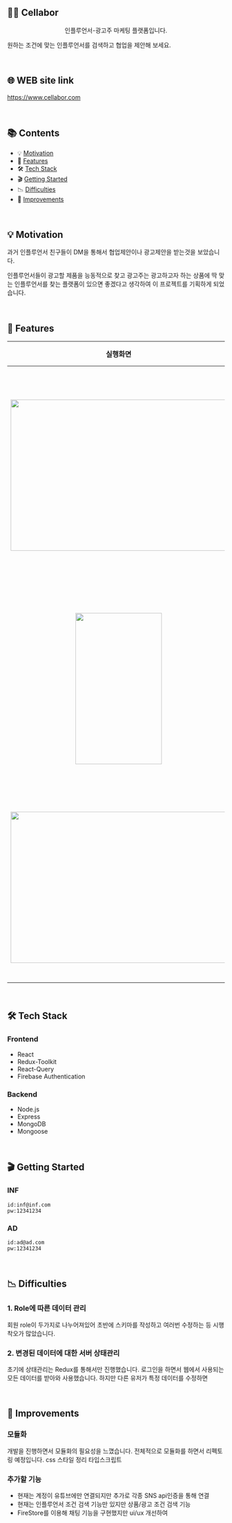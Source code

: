 ## 🚶🏻 Cellabor

<p align="center">
  
</p>
<p align="center">
인플루언서-광고주 마케팅 플랫폼입니다.
</p>
<p align="center">

원하는 조건에 맞는 인플루언서를 검색하고 협업을 제안해 보세요.
</p>

<br />

## 🌐 WEB site link

https://www.cellabor.com

<br />

## 📚 Contents

- 💡 [Motivation](#-motivation)
- 🌄 [Features](#-features)
- 🛠 [Tech Stack](#-tech-stack)
- 🎬 [Getting Started](#-getting-started)
- 📉 [Difficulties](#-difficulties)
- 📝 [Improvements](#-improvements)

<br />

## 💡 Motivation
과거 인플루언서 친구들이 DM을 통해서 협업제안이나 광고제안을 받는것을 보았습니다. 

인플루언서들이 광고할 제품을 능동적으로 찾고 광고주는 광고하고자 하는 상품에 딱 맞는 인플루언서를 찾는 플랫폼이 있으면 좋겠다고 생각하여 이 프로젝트를 기획하게 되었습니다.


<br />

## 🌄 Features

|                                                                  실행화면                                                                  |                                   내용                                    |
| :----------------------------------------------------------------------------------------------------------------------------------------: | :-----------------------------------------------------------------------: |
| <image width=500 height=350 src="https://user-images.githubusercontent.com/61383329/222106346-cc0ce2d3-9a8d-468b-a42f-c45136aff934.png" /> |     유튜브 api를 통해 자신의 채널을 연결할 수 있습니다.      |
| <image width=200 height=350 src="https://user-images.githubusercontent.com/61383329/222106697-6a88893d-c672-4089-a346-bdd2e6cc2ba0.png" /> |      **모바일 환경에 맞게 반응형으로 제작했습니다.      |
| <image width=500 height=350 src="https://user-images.githubusercontent.com/61383329/222106872-cc4f7adb-305a-4b3a-a028-f059dfb23df6.png" /> |        조건에 맞는 인플루언서 검색이 가능합니다.        |

<br />



## 🛠 Tech Stack

### Frontend

- React
- Redux-Toolkit
- React-Query
- Firebase Authentication

### Backend

- Node.js
- Express
- MongoDB
- Mongoose

<br />

## 🎬 Getting Started

### INF

```
id:inf@inf.com
pw:12341234

```

### AD

```
id:ad@ad.com
pw:12341234
```

<br />



## 📉 Difficulties

### 1. Role에 따른 데이터 관리

회원 role이 두가지로 나누어져있어 초반에 스키마를 작성하고 여러번 수정하는 등 시행착오가 많았습니다. 

### 2. 변경된 데이터에 대한 서버 상태관리

초기에 상태관리는 Redux를 통해서만 진행했습니다. 로그인을 하면서 웹에서 사용되는 모든 데이터를 받아와 사용했습니다. 하지만 다른 유저가 특정 데이터를 수정하면 



<br />

## 📝 Improvements


### 모듈화
개발을 진행하면서 모듈화의 필요성을 느꼈습니다. 전체적으로 모듈화를 하면서 리펙토링 예정입니다.
css 스타일 정리
타입스크립트 



### 추가할 기능
- 현재는 계정이 유튜브에만 연결되지만 추가로 각종 SNS api인증을 통해 연결
- 현재는 인플루언서 조건 검색 기능만 있지만 상품/광고 조건 검색 기능
- FireStore를 이용해 채팅 기능을 구현했지만 ui/ux 개선하여 

